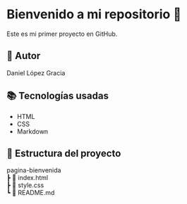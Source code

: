 # Bienvenido a mi repositorio 🚀

Este es mi primer proyecto en GitHub.

## 👤 Autor
Daniel López Gracia

## 📚 Tecnologías usadas
- HTML
- CSS
- Markdown

## 📁 Estructura del proyecto
pagina-bienvenida  
┣ 📄 index.html  
┣ 📄 style.css  
┗ 📄 README.md
